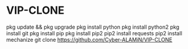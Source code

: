 # VIP-CLONE

pkg update && pkg upgrade
pkg install python
pkg install python2
pkg install git
pkg install pip
pkg install pip2
pip2 install requests
pip2 install mechanize
git clone https://github.com/Cyber-ALAMiN/VIP-CLONE
